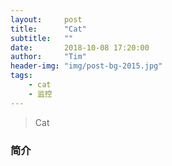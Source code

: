 ```yaml
---
layout:     post
title:      "Cat"
subtitle:   ""
date:       2018-10-08 17:20:00
author:     "Tim"
header-img: "img/post-bg-2015.jpg"
tags:
    - cat
    - 监控
---
```


> Cat

### 简介
